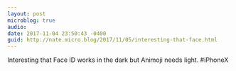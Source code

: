 ```yaml
---
layout: post
microblog: true
audio: 
date: 2017-11-04 23:50:43 -0400
guid: http://nate.micro.blog/2017/11/05/interesting-that-face.html
---
```

Interesting that Face ID works in the dark but Animoji needs light. #iPhoneX
